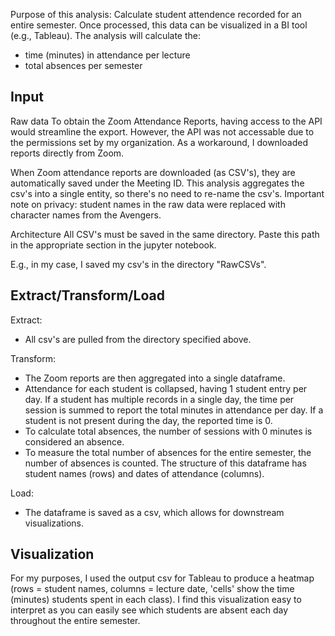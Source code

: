 Purpose of this analysis: Calculate student attendence recorded for an entire semester. Once processed, this data can be visualized in a BI tool (e.g., Tableau).
The analysis will calculate the:
* time (minutes) in attendance per lecture
* total absences per semester


## Input
Raw data
To obtain the Zoom Attendance Reports, having access to the API would streamline the export. However, the API was not accessable due to the permissions set by my organization. As a workaround, I downloaded reports directly from Zoom. 

When Zoom attendance reports are downloaded (as CSV's), they are automatically saved under the Meeting ID. This analysis aggregates the csv's into a single entity, so there's no need to re-name the csv's.
Important note on privacy: student names in the raw data were replaced with character names from the Avengers. 

Architecture 
All CSV's must be saved in the same directory. Paste this path in the appropriate section in the jupyter notebook.

E.g., in my case, I saved my csv's in the directory "RawCSVs". 

## Extract/Transform/Load
Extract: 
* All csv's are pulled from the directory specified above.
  
Transform:
* The Zoom reports are then aggregated into a single dataframe.
* Attendance for each student is collapsed, having 1 student entry per day. If a student has multiple records in a single day, the time per session is summed to report the total minutes in attendance per day. If a student is not present during the day, the reported time is 0. 
* To calculate total absences, the number of sessions with 0 minutes is considered an absence.
* To measure the total number of absences for the entire semester, the number of absences is counted. The structure of this dataframe has student names (rows) and dates of attendance (columns). 

Load:
* The dataframe is saved as a csv, which allows for downstream visualizations.

## Visualization
For my purposes, I used the output csv for Tableau to produce a heatmap (rows = student names, columns = lecture date, 'cells' show the time (minutes) students spent in each class).
I find this visualization easy to interpret as you can easily see which students are absent each day throughout the entire semester.

